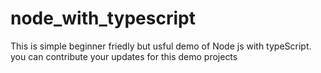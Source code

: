 # node_with_typescript

This is simple beginner friedly but usful demo of Node js with typeScript.
you can contribute your updates for this demo projects
